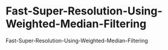 # Fast-Super-Resolution-Using-Weighted-Median-Filtering
Fast-Super-Resolution-Using-Weighted-Median-Filtering
